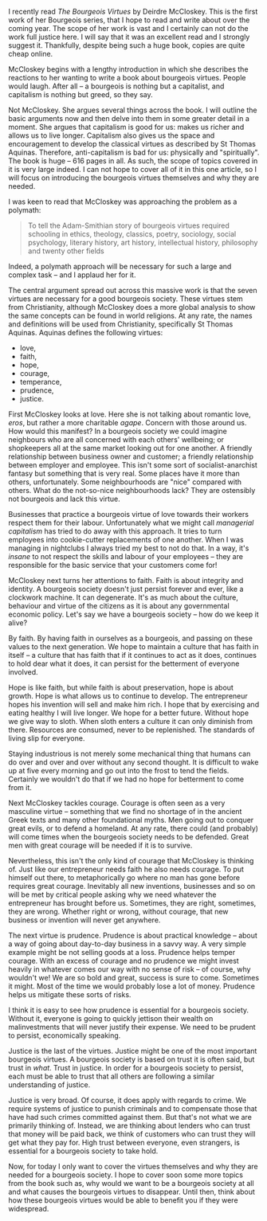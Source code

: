 I recently read _The Bourgeois Virtues_ by Deirdre McCloskey. This is the first work of her Bourgeois series, that I hope to read and write about over the coming year. The scope of her work is vast and I certainly can not do the work full justice here. I will say that it was an excellent read and I strongly suggest it. Thankfully, despite being such a huge book, copies are quite cheap online.

McCloskey begins with a lengthy introduction in which she describes the reactions to her wanting to write a book about bourgeois virtues. People would laugh. After all – a bourgeois is nothing but a capitalist, and capitalism is nothing but greed, so they say.

Not McCloskey. She argues several things across the book. I will outline the basic arguments now and then delve into them in some greater detail in a moment. She argues that capitalism is good for us: makes us richer and allows us to live longer. Capitalism also gives us the space and encouragement to develop the classical virtues as described by St Thomas Aquinas. Therefore, anti-capitalism is bad for us: physically and "spiritually". The book is huge – 616 pages in all. As such, the scope of topics covered in it is very large indeed. I can not hope to cover all of it in this one article, so I will focus on introducing the bourgeois virtues themselves and why they are needed.

I was keen to read that McCloskey was approaching the problem as a polymath:

> To tell the Adam-Smithian story of bourgeois virtues required schooling in ethics, theology, classics, poetry, sociology, social psychology, literary history, art history, intellectual history, philosophy and twenty other fields

Indeed, a polymath approach will be necessary for such a large and complex task – and I applaud her for it.

The central argument spread out across this massive work is that the seven virtues are necessary for a good bourgeois society. These virtues stem from Christianity, although McCloskey does a more global analysis to show the same concepts can be found in world religions. At any rate, the names and definitions will be used from Christianity, specifically St Thomas Aquinas. Aquinas defines the following virtues:

*   love,
*   faith,
*   hope,
*   courage,
*   temperance,
*   prudence,
*   justice.

First McCloskey looks at love. Here she is not talking about romantic love, _eros_, but rather a more charitable _agape_. Concern with those around us. How would this manifest? In a bourgeois society we could imagine neighbours who are all concerned with each others' wellbeing; or shopkeepers all at the same market looking out for one another. A friendly relationship between business owner and customer; a friendly relationship between employer and employee. This isn't some sort of socialist-anarchist fantasy but something that is very real. Some places have it more than others, unfortunately. Some neighbourhoods are "nice" compared with others. What do the not-so-nice neighbourhoods lack? They are ostensibly not bourgeois and lack this virtue.

Businesses that practice a bourgeois virtue of love towards their workers respect them for their labour. Unfortunately what we might call _managerial capitalism_ has tried to do away with this approach. It tries to turn employees into cookie-cutter replacements of one another. When I was managing in nightclubs I always tried my best to not do that. In a way, it's _insane_ to not respect the skills and labour of your employees – they are responsible for the basic service that your customers come for!

McCloskey next turns her attentions to faith. Faith is about integrity and identity. A bourgeois society doesn't just persist forever and ever, like a clockwork machine. It can degenerate. It's as much about the culture, behaviour and virtue of the citizens as it is about any governmental economic policy. Let's say we have a bourgeois society – how do we keep it alive?

By faith. By having faith in ourselves as a bourgeois, and passing on these values to the next generation. We hope to maintain a culture that has faith in itself – a culture that has faith that if it continues to act as it does, continues to hold dear what it does, it can persist for the betterment of everyone involved.

Hope is like faith, but while faith is about preservation, hope is about growth. Hope is what allows us to continue to develop. The entrepreneur hopes his invention will sell and make him rich. I hope that by exercising and eating healthy I will live longer. We hope for a better future. Without hope we give way to sloth. When sloth enters a culture it can only diminish from there. Resources are consumed, never to be replenished. The standards of living slip for everyone.

Staying industrious is not merely some mechanical thing that humans can do over and over and over without any second thought. It is difficult to wake up at five every morning and go out into the frost to tend the fields. Certainly we wouldn't do that if we had no hope for betterment to come from it.

Next McCloskey tackles courage. Courage is often seen as a very masculine virtue – something that we find no shortage of in the ancient Greek texts and many other foundational myths. Men going out to conquer great evils, or to defend a homeland. At any rate, there could (and probably) will come times when the bourgeois society needs to be defended. Great men with great courage will be needed if it is to survive.

Nevertheless, this isn't the only kind of courage that McCloskey is thinking of. Just like our entrepreneur needs faith he also needs courage. To put himself out there, to metaphorically go where no man has gone before requires great courage. Inevitably all new inventions, businesses and so on will be met by critical people asking why we need whatever the entrepreneur has brought before us. Sometimes, they are right, sometimes, they are wrong. Whether right or wrong, without courage, that new business or invention will never get anywhere.

The next virtue is prudence. Prudence is about practical knowledge – about a way of going about day-to-day business in a savvy way. A very simple example might be not selling goods at a loss. Prudence helps temper courage. With an excess of courage and no prudence we might invest heavily in whatever comes our way with no sense of risk – of course, why wouldn't we! We are so bold and great, success is sure to come. Sometimes it might. Most of the time we would probably lose a lot of money. Prudence helps us mitigate these sorts of risks.

I think it is easy to see how prudence is essential for a bourgeois society. Without it, everyone is going to quickly jettison their wealth on malinvestments that will never justify their expense. We need to be prudent to persist, economically speaking.

Justice is the last of the virtues. Justice might be one of the most important bourgeois virtues. A bourgeois society is based on trust it is often said, but trust in _what_. Trust in justice. In order for a bourgeois society to persist, each must be able to trust that all others are following a similar understanding of justice.

Justice is very broad. Of course, it does apply with regards to crime. We require systems of justice to punish criminals and to compensate those that have had such crimes committed against them. But that's not what we are primarily thinking of. Instead, we are thinking about lenders who can trust that money will be paid back, we think of customers who can trust they will get what they pay for. High trust between everyone, even strangers, is essential for a bourgeois society to take hold.

Now, for today I only want to cover the virtues themselves and why they are needed for a bourgeois society. I hope to cover soon some more topics from the book such as, why would we want to be a bourgeois society at all and what causes the bourgeois virtues to disappear. Until then, think about how these bourgeois virtues would be able to benefit you if they were widespread.